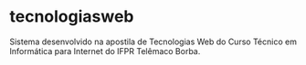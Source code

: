 # tecnologiasweb
Sistema desenvolvido na apostila de Tecnologias Web do Curso Técnico em Informática para Internet do IFPR Telêmaco Borba.
